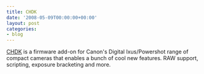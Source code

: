 ```yaml
---
title: CHDK
date: '2008-05-09T00:00:00+00:00'
layout: post
categories:
- blog
---
```


[CHDK](http://chdk.wikia.com/wiki/CHDK) is a firmware add-on for Canon's Digital Ixus/Powershot range of compact cameras that enables a bunch of cool new features. RAW support, scripting, exposure bracketing and more.




